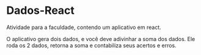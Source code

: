 # Dados-React

Atividade para a faculdade, contendo um aplicativo em react.

O aplicativo gera dois dados, e você deve adivinhar a soma dos dados. Ele roda os 2 dados, retorna a soma e contabiliza seus acertos e erros.
